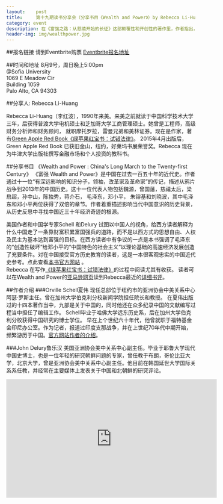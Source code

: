 ```yaml
---
layout:    post
title:     第十九期读书分享会（分享书目《Wealth and Power》）by Rebecca Li-Huang 
category: event 
description: 在《富强之路：从慈禧开始的长征》这部颠覆性和开创性的著作里，作者指出，中国跌跌撞撞地走过帝王统治、军阀割据、共和制和共产主义已经有一个半世纪，而其领导人的统治思想也历经封建主义、法西斯主义、极权主义和资本主义，但这些相互冲突的体制和意识形态都未能定义这中国。在中国的近现代史中，唯一永恒不变的价值，就是追求「富强」这一法家箴言、寻求伟大复兴。
header-img: img/wealthpower.jpg
---
```


##报名链接
请到Eventbrite购票
[Eventbrite报名地址](https://www.eventbrite.com/e/wealth-and-power-by-rebecca-li-huang-tickets-17996732712)

##时间和地址
8月9号，周日晚上5:00pm <br>
@Sofia University  
1069 E Meadow Cir   
Building 1059   
Palo Alto, CA 94303

##分享人: Rebecca Li-Huang 

Rebecca Li-Huang（李红波），1990年来美。来美之前就读于中国科学技术大学三年，后获得普渡大学电机硕士和芝加哥大学工商管理硕士。她曾是工程师，高级财务分析师和财务顾问， 就职摩托罗拉，雷曼兄弟和美林证券。现在是作家，著有[Green Apple Red Book《绿苹果红宝书：试错法律》](http://www.amazon.com/Green-Apple-Red-Book-Chinese-American-ebook/dp/B00U1X8G6Q/)。
2015年4月出版后，Green Apple Red Book 已获旧金山，纽约，好莱坞书展荣誉奖。Rebecca 现在为牛津大学出版社撰写金融市场和个人投资的教科书。 

##分享书目 《Wealth and Power : China's Long March to the Twenty-first Century》
《富强 Wealth and Power》是中国在过去一百五十年的近代史。作者通过十一位“有深远影响的知识分子，领袖，改革家及革命家”的传记，描述从鸦片战争到2013年的中国历史。这十一位代表人物包括魏源，曾国藩，慈禧太后，梁启超，孙中山，陈独秀，蒋介石， 毛泽东，邓小平， 朱镕基和刘晓波，其中毛泽东和邓小平两位获得了双倍的章节。作者着重描述影响当代中国意识的历史背景，从历史反思中寻找中国近三十年经济奇迹的根源。

美国作者和中国学专家Schell 和Delury 试图以中国人的视角，给西方读者解释为什么中国走了一条靠财富积累富国强兵的道路，而不是以西方式的思想自由、人权及民主为基本达到富强的目标。在西方读者中有争议的一点是本书强调了毛泽东的“创造性破坏”给邓小平的“中国特色的社会主义”以理论基础的高速经济发展创造了充要条件。对在中国接受官方历史教育的读者，这是一本很客观忠实的中国近代史参考。点此查看[本书官方网站](http://sites.asiasociety.org/chinawealthpower/) 。   
Rebecca 在写作[《绿苹果红宝书：试错法律》](http://www.amazon.com/Green-Apple-Red-Book-Chinese-American-ebook/dp/B00U1X8G6Q/)的过程中阅读尤其有收获。
读者可以在Wealth and Power的[亚马逊网页](http://www.amazon.com/Wealth-Power-Chinas-Twenty-first-Century-ebook/dp/B00BH0VU4W)读到Rebecca最近的[详细书评](http://www.amazon.com/Wealth-Power-Chinas-Twenty-first-Century-ebook/product-reviews/B00BH0VU4W/ref=cm_cr_dp_synop?ie=UTF8&showViewpoints=0&sortBy=bySubmissionDateDescending#RDX6S1FXM4FEL)。

##作者介绍
###Orville Schell夏伟
现任总部位于纽约市的亚洲协会中美关系中心阿瑟·罗斯主任。曾在加州大学伯克利分校新闻学院担任院长和教授。
在夏伟出版过的十四本著作当中，九部是关于中国的，同时他还在众多纪录中国的文献编写过程当中担任了编辑工作。
Schell毕业于哈佛大学远东历史系，后在加州大学伯克利分校获得中国研究的博士学位。
早在上个世纪六十年代，他曾就职于福特基金会印尼办公室。作为记者，报道过印度支那战争，并在上世纪70年代中期开始，频繁游历于中国。[官方网站作者的介绍](http://sites.asiasociety.org/uschinaforum/chinese-long-bio-orville-schell/)。

###John Delury鲁乐汉
美国亚洲协会美中关系中心副主任。毕业于耶鲁大学现代中国史博士，也是一位年轻的研究朝鲜问题的专家，曾任教于布朗，哥伦比亚大学，北京大学，曾是亚洲协会美中关系中心副主任。他目前在韩国延世大学国际关系系任教，并经常在主要媒体上发表关于中国和北朝鲜的研究评论。

<iframe width="560" height="315" src="https://www.youtube.com/embed/mdKIWBnxpeA" frameborder="0" allowfullscreen></iframe>


